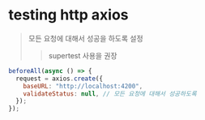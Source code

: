 # testing http axios

> 모든 요청에 대해서 성공을 하도록 설정
>
> > supertest 사용을 권장

```js
beforeAll(async () => {
  request = axios.create({
    baseURL: "http://localhost:4200",
    validateStatus: null, // 모든 요청에 대해서 성공하도록
  });
});
```

